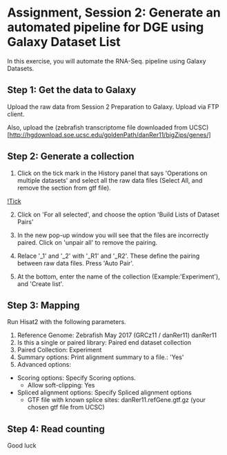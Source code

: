 Assignment, Session 2: Generate an automated pipeline for DGE using Galaxy Dataset List
================

In this exercise, you will automate the RNA-Seq. pipeline using Galaxy Datasets.

Step 1: Get the data to Galaxy
------------

Upload the raw data from Session 2 Preparation to Galaxy. Upload via FTP client.  

Also, upload the (zebrafish transcriptome file downloaded from UCSC)[http://hgdownload.soe.ucsc.edu/goldenPath/danRer11/bigZips/genes/]

Step 2: Generate a collection
----------

1. Click on the tick mark in the History panel that says 'Operations on multiple datasets' and select all the raw data files (Select All, and remove the section from gtf file).

[!Tick](https://github.com/sumeetpalsingh/NGS_Course/blob/master/images/Tick.png)

2. Click on 'For all selected', and choose the option 'Build Lists of Dataset Pairs'

3. In the new pop-up window you will see that the files are incorrectly paired. Click on 'unpair all' to remove the pairing.

4. Relace '_1' and '_2' with '_R1' and '_R2'. These define the pairing between raw data files. Press 'Auto Pair'.

5. At the bottom, enter the name of the collection (Example:'Experiment'), and 'Create list'.

Step 3: Mapping
----------

Run Hisat2 with the following parameters.
1. Reference Genome: Zebrafish May 2017 (GRCz11 / danRer11) danRer11
2. Is this a single or paired library: Paired end dataset collection
3. Paired Collection: Experiment
4. Summary options: Print alignment summary to a file.: 'Yes'
5. Advanced options:
  + Scoring options: Specify Scoring options.
    + Allow soft-clipping: Yes
  + Spliced alignment options: Specify Spliced alignment options
    + GTF file with known splice sites: danRer11.refGene.gtf.gz (your chosen gtf file from UCSC)

Step 4: Read counting
--------



Good luck
